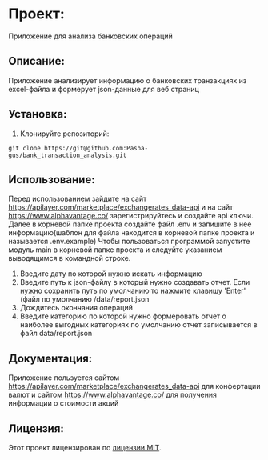 # Проект:
Приложение для анализа банковских операций

## Описание:
Приложение анализирует информацию о банковских транзакциях из excel-файла и формерует json-данные для веб страниц

## Установка:

1. Клонируйте репозиторий:
```
git clone https://git@github.com:Pasha-gus/bank_transaction_analysis.git
```

## Использование:
Перед использованием зайдите на сайт https://apilayer.com/marketplace/exchangerates_data-api и на сайт https://www.alphavantage.co/ зарегистрируйтесь и создайте api ключи. Далее в корневой папке проекта создайте файл .env и запишите в нее информацию(шаблон для файла находится в корневой папке проекта и называется .env.example)
Чтобы пользоваться программой запустите модуль main в корневой папке проекта и следуйте указанием выводящимся в командной строке.
1. Введите дату по которой нужно искать информацию
2. Введите путь к json-файлу в который нужно создавать отчет. Если нужно сохранить путь по умолчанию то нажмите клавишу 'Enter' (файл по умолчанию /data/report.json
2. Дождитесь окончания операций
3. Введите категорию по которой нужно формеровать отчет о наиболее выгодных категориях
по умолчанию отчет записывается в файл data/report.json

## Документация:
Приложение пользуется сайтом https://apilayer.com/marketplace/exchangerates_data-api для конфертации валют и сайтом https://www.alphavantage.co/ для получения информации о стоимости акций

## Лицензия:
Этот проект лицензирован по [лицензии MIT](LICENSE).